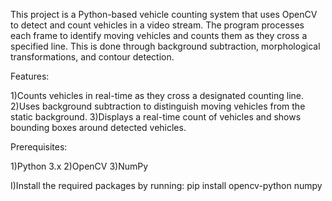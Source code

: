 This project is a Python-based vehicle counting system that uses OpenCV to detect and count vehicles in a video stream. The program processes each frame to identify moving vehicles and counts them as they cross a specified line. This is done through background subtraction, morphological transformations, and contour detection.

Features:

1)Counts vehicles in real-time as they cross a designated counting line.
2)Uses background subtraction to distinguish moving vehicles from the static background.
3)Displays a real-time count of vehicles and shows bounding boxes around detected vehicles.

Prerequisites:

1)Python 3.x
2)OpenCV
3)NumPy

I)Install the required packages by running:
pip install opencv-python numpy

